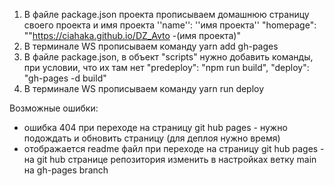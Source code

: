1. В файле package.json проекта прописываем домашнюю страницу 
   своего проекта и имя проекта
        ''name'': ''имя проекта''
        "homepage": ""https://ciahaka.github.io/DZ_Avto -(имя проекта)"
2. В терминале WS прописываем команду
        yarn add gh-pages
3. В файле package.json, в объект "scripts" нужно добавить команды, при условии, что их там нет
        "predeploy": "npm run build",
        "deploy": "gh-pages -d build" 
4. В терминале WS прописываем команду
        yarn run deploy

Возможные ошибки:
- ошибка 404  при переходе на страницу git hub pages - нужно подождать и обновить страницу (для деплоя нужно время) 
- отображается readme файл  при переходе на страницу git hub pages - на git hub странице репозитория изменить в настройках ветку main на gh-pages branch